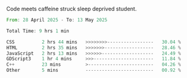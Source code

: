 Code meets caffeine struck sleep deprived student.

<!--START_SECTION:waka-->

```rust
From: 28 April 2025 - To: 13 May 2025

Total Time: 9 hrs 1 min

CSS          2 hrs 44 mins   >>>>>>>>-----------------   30.04 %
HTML         2 hrs 35 mins   >>>>>>>------------------   28.46 %
JavaScript   2 hrs 13 mins   >>>>>>-------------------   24.49 %
GDScript3    1 hr 4 mins     >>>----------------------   11.84 %
C++          23 mins         >------------------------   04.26 %
Other        5 mins          -------------------------   00.92 %
```

<!--END_SECTION:waka-->
